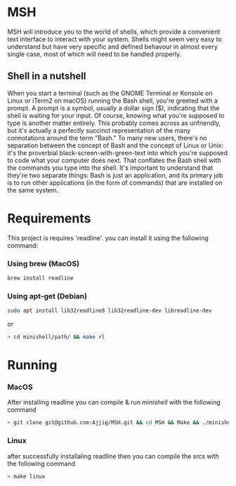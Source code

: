 # MSH
MSH will introduce you to the world of shells, which provide a convenient text interface to interact with your system. Shells might seem very easy to understand but have very specific and defined behavour in almost every single case, most of which will need to be handled properly.
## Shell in a nutshell
When you start a terminal (such as the GNOME Terminal or Konsole on Linux or iTerm2 on macOS) running the Bash shell, you're greeted with a prompt. A prompt is a symbol, usually a dollar sign ($), indicating that the shell is waiting for your input. Of course, knowing what you're supposed to type is another matter entirely. 
This probably comes across as unfriendly, but it's actually a perfectly succinct representation of the many connotations around the term "Bash." To many new users, there's no separation between the concept of Bash and the concept of Linux or Unix: it's the proverbial black-screen-with-green-text into which you're supposed to code what your computer does next. That conflates the Bash shell with the commands you type into the shell. It's important to understand that they're two separate things: Bash is just an application, and its primary job is to run other applications (in the form of commands) that are installed on the same system.
# Requirements
This project is requires 'readline'. you can install it using the following command:
### Using brew (MacOS)
```Bash
brew install readline
```
### Using apt-get (Debian)
```Bash
sudo apt install lib32readline8 lib32readline-dev libreadline-dev
```
or
```Bash
> cd minishell/path/ && make rl
```

# Running
### MacOS
After installing readline you can compile & run *minishell* with the following command
```Bash
> git clone git@github.com:Ajjig/MSH.git && cd MSH && Make && ./minishell
```
### Linux
after successfully installaling readline
then you can compile the srcs with the following command
```Bash
> make linux
```
